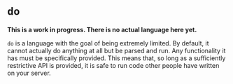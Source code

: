 # `do`

**This is a work in progress. There is no actual language here yet.**

`do` is a language with the goal of being extremely limited.
By default, it cannot actually do anything at all but be parsed and run.
Any functionality it has must be specifically provided.
This means that, so long as a sufficiently restrictive API is provided,
it is safe to run code other people have written on your server.
